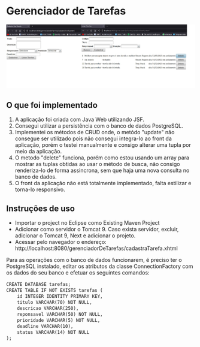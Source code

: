 # Gerenciador de Tarefas

![alt text](https://raw.githubusercontent.com/guibezerra/gerenciadorDeTarefas/main/img/imagem.jpg)

## O que foi implementado
1) A aplicação foi criada com Java Web utilizando JSF. 
2) Consegui utilizar a persistência com o banco de dados PostgreSQL.
3) Implementei os métodos de CRUD onde, o metódo "update" não consegue ser utilizado pois não consegui integra-lo ao front da aplicação, porém o testei manualmente e consigo alterar uma tupla por meio da aplicação.
4) O metodo "delete" funciona, porém como estou usando um array para mostrar as tuplas obtidas ao usar o método de busca, não consigo renderiza-lo de forma assincrona, sem que haja uma nova consulta no banco de dados.
5) O front da aplicação não está totalmente implementado, falta estilizar e torna-lo responsivo.

## Instruções de uso
 - Importar o project no Eclipse como Existing Maven Project
 - Adicionar como servidor o Tomcat 9. Caso exista servidor, excluir, adicionar o Tomcat 9, Next e adicionar o projeto.
 - Acessar pelo navegador o endereço: http://localhost:8080/gerenciadorDeTarefas/cadastraTarefa.xhtml 

Para as operações com o banco de dados funcionarem, é preciso ter o PostgreSQL instalado, editar os atributos da classe ConnectionFactory com os dados do seu banco e efetuar os seguintes comandos:

    CREATE DATABASE tarefas;
    CREATE TABLE IF NOT EXISTS tarefas (
	    id INTEGER IDENTITY PRIMARY KEY,
	    titulo VARCHAR(70) NOT NULL,
	    descricao VARCHAR(250),
	    reponsavel VARCHAR(50) NOT NULL,
	    prioridade VARCHAR(5) NOT NULL,
	    deadline VARCHAR(10),
	    status VARCHAR(14) NOT NULL
    );





